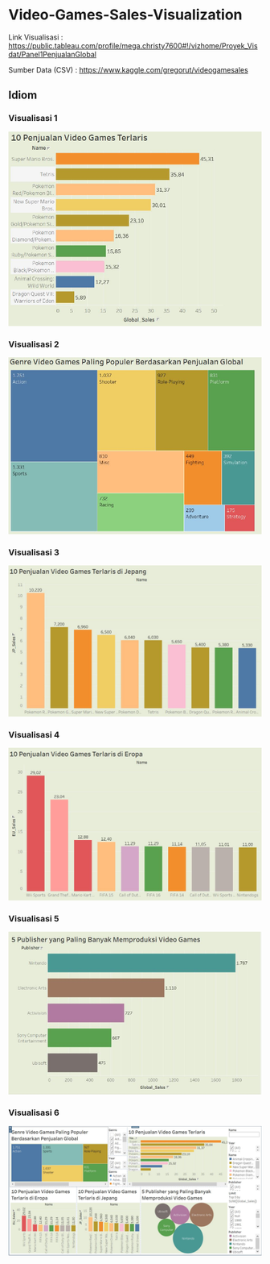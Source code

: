 # Video-Games-Sales-Visualization

Link Visualisasi  : https://public.tableau.com/profile/mega.christy7600#!/vizhome/Proyek_Visdat/Panel1PenjualanGlobal

Sumber Data (CSV) : https://www.kaggle.com/gregorut/videogamesales

## Idiom
### Visualisasi 1
![](Panel%20Visualization/10%20Penjualan%20Video%20Games%20Terlaris%20Secara%20Global.JPG)

### Visualisasi 2
![](Panel%20Visualization/Genre%20Video%20Games%20yang%20Paling%20Populer.JPG)

### Visualisasi 3
![](Panel%20Visualization/10%20Penjualan%20Video%20Games%20Terlaris%20di%20Jepang.JPG)

### Visualisasi 4
![](Panel%20Visualization/10%20Penjualan%20Video%20Games%20Terlaris%20di%20Eropa.JPG)

### Visualisasi 5
![](Panel%20Visualization/5%20Publisher%20yang%20Paling%20Banyak%20Memproduksi%20Video%20Games.JPG)

### Visualisasi 6
![](Panel%20Visualization/Dashboard.JPG)
